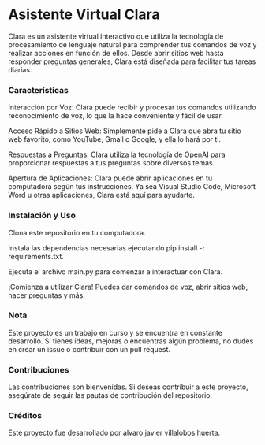 
<h1> Asistente Virtual Clara </h1>


</h2>Clara es un asistente virtual interactivo que utiliza la tecnología de procesamiento de lenguaje natural para comprender tus comandos de voz y realizar acciones en función de ellos. Desde abrir sitios web hasta responder preguntas generales, Clara está diseñada para facilitar tus tareas diarias.</h2>

<h3>Características</h3>
Interacción por Voz: Clara puede recibir y procesar tus comandos utilizando reconocimiento de voz, lo que la hace conveniente y fácil de usar.

Acceso Rápido a Sitios Web: Simplemente pide a Clara que abra tu sitio web favorito, como YouTube, Gmail o Google, y ella lo hará por ti.

Respuestas a Preguntas: Clara utiliza la tecnología de OpenAI para proporcionar respuestas a tus preguntas sobre diversos temas.

Apertura de Aplicaciones: Clara puede abrir aplicaciones en tu computadora según tus instrucciones. Ya sea Visual Studio Code, Microsoft Word u otras aplicaciones, Clara está aquí para ayudarte.

<h3>Instalación y Uso</h3>
Clona este repositorio en tu computadora.

Instala las dependencias necesarias ejecutando pip install -r requirements.txt.

Ejecuta el archivo main.py para comenzar a interactuar con Clara.

¡Comienza a utilizar Clara! Puedes dar comandos de voz, abrir sitios web, hacer preguntas y más.

<h3>Nota</h3>
Este proyecto es un trabajo en curso y se encuentra en constante desarrollo. Si tienes ideas, mejoras o encuentras algún problema, no dudes en crear un issue o contribuir con un pull request.

<h3>Contribuciones</h3>
Las contribuciones son bienvenidas. Si deseas contribuir a este proyecto, asegúrate de seguir las pautas de contribución del repositorio.

<h3>Créditos</h3>
Este proyecto fue desarrollado por alvaro javier villalobos huerta.
